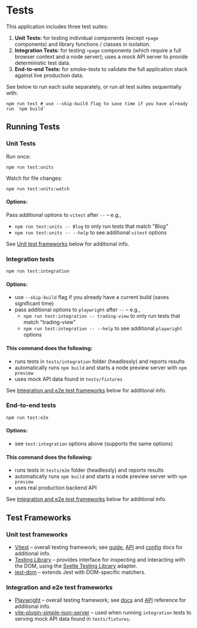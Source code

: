 # Tests

This application includes three test suites:

1. **Unit Tests:** for testing individual components (except `+page` components) and library
   functions / classes in isolation.
2. **Integration Tests:** for testing `+page` components (which require a full browser context and a
   node server); uses a mock API server to provide deterministic test data.
3. **End-to-end Tests:** for smoke-tests to validate the full application stack against live
   production data.

See below to run each suite separately, or run all test suites sequentially with:

```shell
npm run test # use --skip-build flag to save time if you have already run `npm build`
```

## Running Tests

### Unit Tests

Run once:

```shell
npm run test:units
```

Watch for file changes:

```shell
npm run test:units:watch
```

#### Options:

Pass additional options to `vitest` after `--` – e.g.,

- `npm run test:units -- Blog` to only run tests that match "Blog"
- `npm run test:units -- --help` to see additional `vitest` options

See [Unit test frameworks](#unit-test-frameworks) below for additional info.

### Integration tests

```shell
npm run test:integration
```

#### Options:

- use `--skip-build` flag if you already have a current build (saves significant time)
- pass additional options to `playwright` after `--` – e.g.,
  - `npm run test:integration -- trading-view` to only run tests that match "trading-view"
  - `npm run test:integration -- --help` to see additional `playwright` options

#### This command does the following:

- runs tests in `tests/integration` folder (headlessly) and reports results
- automatically runs `npm build` and starts a node preview server with `npm preview`
- uses mock API data found in `tests/fixtures`

See [Integration and e2e test frameworks](#integration-and-e2e-test-frameworks) below for additional info.

### End-to-end tests

```shell
npm run test:e2e
```

#### Options:

- see `test:integration` options above (supports the same options)

#### This command does the following:

- runs tests in `tests/e2e` folder (headlessly) and reports results
- automatically runs `npm build` and starts a node preview server with `npm preview`
- uses real production backend API

See [Integration and e2e test frameworks](#integration-and-e2e-test-frameworks) below for additional info.

## Test Frameworks

### Unit test frameworks

- [Vitest](https://vitest.dev/) – overall testing framework; see
  [guide](https://vitest.dev/guide/), [API](https://vitest.dev/api/) and
  [config](https://vitest.dev/config/) docs for additional info.
- [Testing Library](https://testing-library.com/) – provides interface for inspecting and
  interacting with the DOM, using the
  [Svelte Testing Library](https://github.com/testing-library/svelte-testing-library) adapter.
- [jest-dom](https://github.com/testing-library/jest-dom) – extends Jest with DOM-specific matchers.

### Integration and e2e test frameworks

- [Playwright](https://playwright.dev/) – overall testing framework; see
  [docs](https://playwright.dev/docs/intro) and
  [API](https://playwright.dev/docs/api/class-playwright) reference for additional info.
- [vite-plugin-simple-json-server](https://github.com/alextim/vite-plugin-simple-json-server/tree/main/packages/vite-plugin-simple-json-server)
  – used when running `integration` tests to serving mock API data found in `tests/fixtures`.
